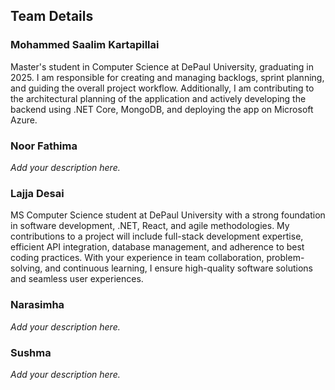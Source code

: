 ## Team Details

### Mohammed Saalim Kartapillai
Master's student in Computer Science at DePaul University, graduating in 2025. I am responsible for creating and managing backlogs, sprint planning, and guiding the overall project workflow. Additionally, I am contributing to the architectural planning of the application and actively developing the backend using .NET Core, MongoDB, and deploying the app on Microsoft Azure.

### Noor Fathima
*Add your description here.*

### Lajja Desai
MS Computer Science student at DePaul University with a strong foundation in software development, .NET, React, and agile methodologies. My contributions to a project will include full-stack development expertise, efficient API integration, database management, and adherence to best coding practices. With your experience in team collaboration, problem-solving, and continuous learning, I ensure high-quality software solutions and seamless user experiences.

### Narasimha
*Add your description here.*

### Sushma
*Add your description here.*
